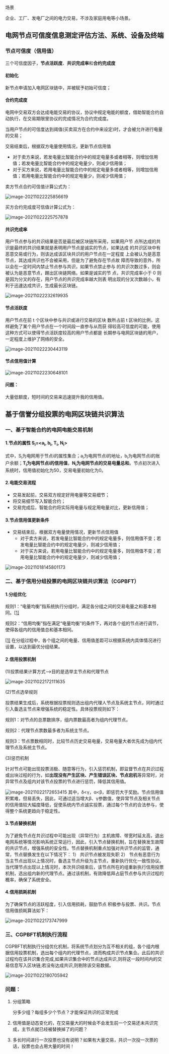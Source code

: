 

场景

企业、工厂、发电厂之间的电力交易，不涉及家庭用电等小场景。



## 电网节点可信度信息测定评估方法、系统、设备及终端

### 节点可信度（信用值）

三个可信度因子，**节点活跃度**、**共识完成率**和**合约完成度**

#### 初始化

新节点申请加入电网区块链中，并被赋予初始可信度；

#### 合约完成度

电网中交易双方会达成电能交易的协议，协议中规定电能的额度，借助智能合约自动执行，在交易期限里协议的完成情况为合约完成度。

当用户节点的可信度达到阈值(买卖双方在合约中来设定)时，才会被允许进行电量的交易；

交易结束后，根据双方电量使用情况，更新节点信用值

- 对于卖方来说，若发电量比智能合约中的规定电量多或者相等，则增加信用值；若发电量比智能合约中的规定电量少，则减少信用值；
- 对于买方来说，若用电量比智能合约中的规定电量多或者相等，则增加信用值；若用电量比智能合约中的规定电量少，则减少信用值；

卖方节点合约可信值计算公式为：

![image-20211022225856619](E:\Paper\image-20211022225856619.png)

买方合约完成度可信值计算公式为：

![image-20211022225757878](E:\Paper\image-20211022225757878.png)

#### 共识完成率

用户节点参与的共识结果是否是最后被区块链所采用，如果用户节 点所达成的共识是最终的共识结果就是表明用户节点是诚实的节点，如果达成 的共识区块中有恶意交易或行为，则该达成该区块共识的用户节点在一定程度 上会被认为是恶意节点，其达成共识也不会被采用，但是为了避免存在节点故 障而导致的意外，所以会在一定时间内禁止节点参与共识，如果节点禁止参与 的共识次数过多，则会被认为是恶意节点，踢出区块链网络。如果是诚实的节 点，共识完成率小于 0 则是因为分叉的存在，用户节点的共识完成率越大则表 明出现的分叉次数越小，有利于迅速达成共识，生成最长区块链。

![image-20211022232619935](E:\Paper\image-20211022232619935.png)

#### 节点活跃度

用户节点在前 t 个区块中参与共识或进行交易的区块 数所占前 t 区块的比例，这样避免了某个用户节点在一个时间段一直参与从而获 得较高可信度的可能，使用这种方式可以使得节点活跃度较高的用户节点都是 长期参与电网区块链的用户，一定程度上维护了网络的安全。

![image-20211022230443119](E:\Paper\image-20211022230443119.png)

#### 节点信用值计算

![image-20211022230648101](E:\Paper\image-20211022230648101.png)

#### 问题：

大量低额度，短时间的交易来迅速提升我的信用值。

## 基于信誉分组投票的电网区块链共识算法

### 一、基于智能合约的电网电能交易机制

#### 1.节点的属性	S<sub>i</sub>=<a<sub>i</sub>, b<sub>i</sub>, T<sub>i</sub>, N<sub>i</sub>>

式中，S<sub>i</sub>为电网用于节点i的属性集合；a<sub>i</sub>为电网节点i的地址，b<sub>i</sub>为电网节点i的账户余额；**T<sub>i</sub>为电网节点i的信用值**，**N<sub>i</sub>为电网节点的交易电量总和**。节点初次进入系统时，信用值初始化为50，交易电量初始化为0。

#### 2.电能交易流程

- 交易发起前，交易双方规定好用电量等交易细节；
- 将交易细节写入智能合约；
- 交易完成后，智能合约将实际用电量与规定用电量对比，更新信用值；

#### 3.节点信用值更新条件

- 交易结束后，根据双方电量使用情况，更新节点信用值
  - 对于卖方来说，若发电量比智能合约中的规定电量多，则信用值不变；若发电量比智能合约中的规定电量少，则减少信用值；
  - 对于买方来说，若用电量比智能合约中的规定电量多，则信用值不变；若用电量比智能合约中的规定电量少，则减少信用值；

![image-20211018145801173](C:/Users/HP/AppData/Roaming/Typora/typora-user-images/image-20211018145801173.png)

### 二、基于信用分组投票的电网区块链共识算法（CGPBFT）

#### 1.分组优化

规则1：“电量均衡”指系统执行分组时，满足各分组之间的交易电量之和基本相同。[[1\]](#_ftn1)

规则2：“信用均衡”指在满足“电量均衡”的条件下，再对各个组的节点进行调节，使得各组内的信用值总和基本相同。

[[1\]](#_ftnref1) 在分组过程中，各个组之间的电量、信用值差距可以根据系统内具体情况进行设置，以达到最优分组结果。

#### 2.信用投票机制

(1)投票结果计算方式——>目的是选举主节点和代理节点

![image-20211022172111635](C:/Users/HP/AppData/Roaming/Typora/typora-user-images/image-20211022172111635.png)

(2)节点选举规则

投票结果生成后，系统根据投票规则选出组内代理人节点及系统主节点，同时通过引入备选主节点来增强系统的稳定性。具体投票规则如下：

规则1：对节点的总票数排序，组内票数最高者为组内代理节点。

规则2：代理节点票数最多者为系统主节点。

规则3：节点票数相同时，比较节点历史交易电量，交易电量大者优先成为组内代理节点及系统主节点。

(3)惩罚机制

针对节点可能出现投票消极、随意等行为，引入惩罚机制，即监督节点在共识过程或出块过程的行为，如**出现没有产生区块、产生错误区块、节点宕机**等异常时，对异常节点及组内对该节点投票的节点进行惩罚，降低其信用值。

![image-20211022172653415](C:/Users/HP/AppData/Roaming/Typora/typora-user-images/image-20211022172653415.png)
其中，δ<γ，α<β，即惩罚大于奖励。节点信用值积累难，但易丢失，因此，可通过适当增大β、γ参数值，使异常节点及相关节点的信用值较大幅度降低，促使系统内节点诚实投票，通过每个节点的合法参与，使得整个系统更趋向于稳定性。

#### 3.节点替换机制

为了避免节点在共识过程中可能出现（异常行为）主机故障、带宽时延太高，退出电网系统等情况影响系统正常运行，因此，引入节点替换机制，旨在替换发生故障的共识节点，增强系统的安全性。节点替换机制重点加强对共识节点的监管，通常，节点替换发生在以下情况下：
1）	共识节点被发现失职
2）	节点有恶意行为
当主节点出现以上情况时，备选主节点升级为主节点，重新执行优化一致性协议。当代理节点出现以上情况时，本次共识结束后，该节点所在的组重新执行信用投票机制，选出组内新的代理节点。通过该机制，有效降低拜占庭节点参与共识过程的概率，确保了系统安全。

#### 4.信用损耗机制

为了确保节点的活跃程度，引入信用损耗，鼓励节点 积极参与投票、共识。节点信用值损耗算法如下：

![image-20211022173747999](C:/Users/HP/AppData/Roaming/Typora/typora-user-images/image-20211022173747999.png)

### 三、CGPBFT机制执行流程

CGPBFT机制执行分组优化机制，将系统节点划分为互不相关的组，各个组内根据信用投票机制，选出每个组内的代理节点，进而构成共识节点集合。此后的共识过程均在该共识集合完成,如果共识集合中的节点达成共识,则将这一段时间内的交易信息写入区块链;若没有达成共识,则剔除该交易数据。

![image-20211022180705942](C:/Users/HP/AppData/Roaming/Typora/typora-user-images/image-20211022180705942.png)

### 问题：

1. 分组策略

   分多少组？每组多少个节点？才能保证共识的正常完成

2. 信用值是动态变化的，在交易量大的时候会不会发生前一个交易还未共识完成，主节点就已经被替换掉了的问题？

3. 多长时间进行一次投票也没有说明？如果有大量交易，共识一次投一次票的话，投票也会占用大量的时间！